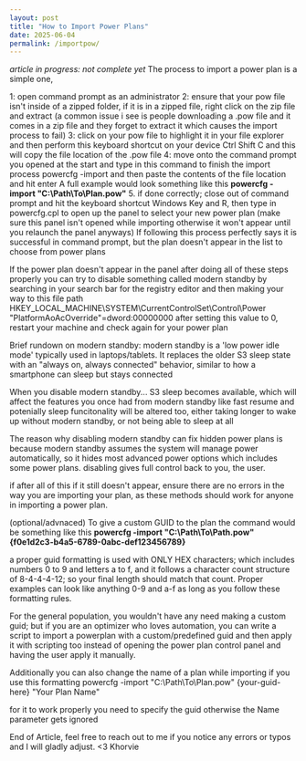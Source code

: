 ```yaml
---
layout: post
title: "How to Import Power Plans"
date: 2025-06-04
permalink: /importpow/
---
```

*article in progress: not complete yet*
The process to import a power plan is a simple one, 

1: open command prompt as an administrator
2: ensure that your pow file isn't <!--more--> inside of a zipped folder, if it is in a zipped file, right click on the zip file and extract (a common issue i see is people downloading a .pow file and it comes in a zip file and they forget to extract it which causes the import process to fail)
3: click on your pow file to highlight it in your file explorer and then perform this keyboard shortcut on your device Ctrl Shift C and this will copy the file location of the .pow file
4: move onto the command prompt you opened at the start and type in this command to finish the import process
powercfg -import and then paste the contents of the file location and hit enter
A full example would look something like this
**powercfg -import "C:\Path\To\Plan.pow"**
5. if done correctly; close out of command prompt and hit the keyboard shortcut Windows Key and R, then type in powercfg.cpl to open up the panel to select your new power plan (make sure this panel isn't opened while importing otherwise it won't appear until you relaunch the panel anyways)
If following this process perfectly says it is successful in command prompt, but the plan doesn't appear in the list to choose from power plans

If the power plan doesn't appear in the panel after doing all of these steps properly you can try to disable something called modern standby by searching in your search bar for the registry editor and then making your way to this file path 
HKEY_LOCAL_MACHINE\SYSTEM\CurrentControlSet\Control\Power
"PlatformAoAcOverride"=dword:00000000
after setting this value to 0, restart your machine and check again for your power plan

Brief rundown on modern standby: modern standby is a 'low power idle mode' typically used in laptops/tablets. It replaces the older S3 sleep state with an "always on, always connected" behavior, similar to how a smartphone can sleep but stays connected

When you disable modern standby... S3 sleep becomes available, which will affect the features you once had from modern standby like fast resume and potenially sleep funcitonality will be altered too, either taking longer to wake up without modern standby, or not being able to sleep at all

The reason why disabling modern standby can fix hidden power plans is because modern standby assumes the system will manage power automatically, so it hides most advanced power options which includes some power plans. disabling gives full control back to you, the user.


if after all of this if it still doesn't appear, ensure there are no errors in the way you are importing your plan, as these methods should work for anyone in importing a power plan.


(optional/advnaced) To give a custom GUID to the plan the command would be something like this
**powercfg -import "C:\Path\To\Path.pow" {f0e1d2c3-b4a5-6789-0abc-def123456789}**

a proper guid formatting is used with ONLY HEX characters; which includes numbers 0 to 9 and letters a to f, and it follows a character count structure of 8-4-4-4-12; so your final length should match that count. Proper examples can look like anything 0-9 and a-f as long as you follow these formatting rules.

For the general population, you wouldn't have any need making a custom guid; but if you are an optimizer who loves automation, you can write a script to import a powerplan with a custom/predefined guid and then apply it with scripting too instead of opening the power plan control panel and having the user apply it manually.

Additionally you can also change the name of a plan while importing if you use this formatting
powercfg -import "C:\Path\To\Plan.pow" {your-guid-here} "Your Plan Name"

for it to work properly you need to specify the guid otherwise the Name parameter gets ignored

End of Article, feel free to reach out to me if you notice any errors or typos and I will gladly adjust. 
<3 Khorvie
